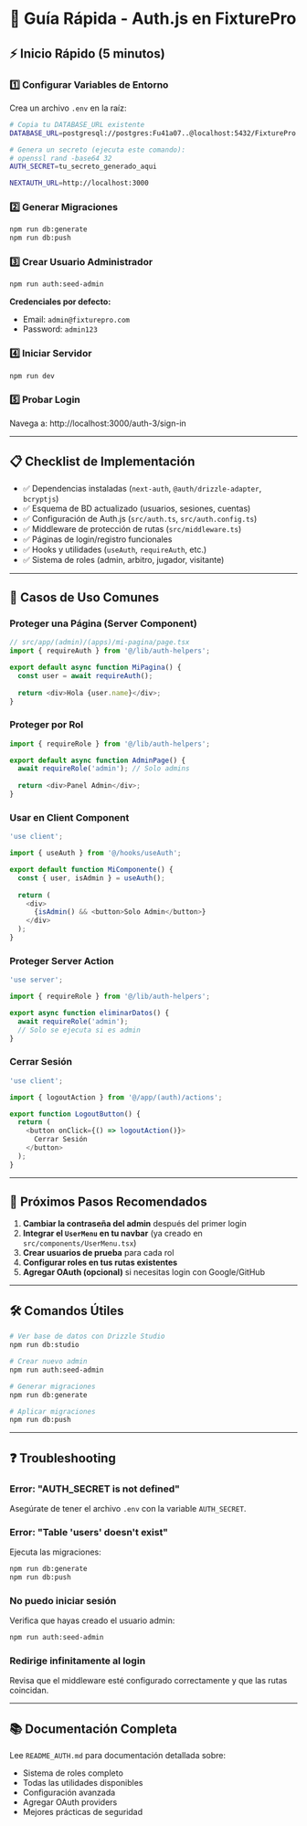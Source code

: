 # 🚀 Guía Rápida - Auth.js en FixturePro

## ⚡ Inicio Rápido (5 minutos)

### 1️⃣ Configurar Variables de Entorno

Crea un archivo `.env` en la raíz:

```bash
# Copia tu DATABASE_URL existente
DATABASE_URL=postgresql://postgres:Fu41a07..@localhost:5432/FixturePro

# Genera un secreto (ejecuta este comando):
# openssl rand -base64 32
AUTH_SECRET=tu_secreto_generado_aqui

NEXTAUTH_URL=http://localhost:3000
```

### 2️⃣ Generar Migraciones

```bash
npm run db:generate
npm run db:push
```

### 3️⃣ Crear Usuario Administrador

```bash
npm run auth:seed-admin
```

**Credenciales por defecto:**
- Email: `admin@fixturepro.com`
- Password: `admin123`

### 4️⃣ Iniciar Servidor

```bash
npm run dev
```

### 5️⃣ Probar Login

Navega a: http://localhost:3000/auth-3/sign-in

---

## 📋 Checklist de Implementación

- ✅ Dependencias instaladas (`next-auth`, `@auth/drizzle-adapter`, `bcryptjs`)
- ✅ Esquema de BD actualizado (usuarios, sesiones, cuentas)
- ✅ Configuración de Auth.js (`src/auth.ts`, `src/auth.config.ts`)
- ✅ Middleware de protección de rutas (`src/middleware.ts`)
- ✅ Páginas de login/registro funcionales
- ✅ Hooks y utilidades (`useAuth`, `requireAuth`, etc.)
- ✅ Sistema de roles (admin, arbitro, jugador, visitante)

---

## 🎯 Casos de Uso Comunes

### Proteger una Página (Server Component)

```typescript
// src/app/(admin)/(apps)/mi-pagina/page.tsx
import { requireAuth } from '@/lib/auth-helpers';

export default async function MiPagina() {
  const user = await requireAuth();
  
  return <div>Hola {user.name}</div>;
}
```

### Proteger por Rol

```typescript
import { requireRole } from '@/lib/auth-helpers';

export default async function AdminPage() {
  await requireRole('admin'); // Solo admins
  
  return <div>Panel Admin</div>;
}
```

### Usar en Client Component

```typescript
'use client';

import { useAuth } from '@/hooks/useAuth';

export default function MiComponente() {
  const { user, isAdmin } = useAuth();
  
  return (
    <div>
      {isAdmin() && <button>Solo Admin</button>}
    </div>
  );
}
```

### Proteger Server Action

```typescript
'use server';

import { requireRole } from '@/lib/auth-helpers';

export async function eliminarDatos() {
  await requireRole('admin');
  // Solo se ejecuta si es admin
}
```

### Cerrar Sesión

```typescript
'use client';

import { logoutAction } from '@/app/(auth)/actions';

export function LogoutButton() {
  return (
    <button onClick={() => logoutAction()}>
      Cerrar Sesión
    </button>
  );
}
```

---

## 🔧 Próximos Pasos Recomendados

1. **Cambiar la contraseña del admin** después del primer login
2. **Integrar el `UserMenu` en tu navbar** (ya creado en `src/components/UserMenu.tsx`)
3. **Crear usuarios de prueba** para cada rol
4. **Configurar roles en tus rutas existentes**
5. **Agregar OAuth (opcional)** si necesitas login con Google/GitHub

---

## 🛠️ Comandos Útiles

```bash
# Ver base de datos con Drizzle Studio
npm run db:studio

# Crear nuevo admin
npm run auth:seed-admin

# Generar migraciones
npm run db:generate

# Aplicar migraciones
npm run db:push
```

---

## ❓ Troubleshooting

### Error: "AUTH_SECRET is not defined"

Asegúrate de tener el archivo `.env` con la variable `AUTH_SECRET`.

### Error: "Table 'users' doesn't exist"

Ejecuta las migraciones:
```bash
npm run db:generate
npm run db:push
```

### No puedo iniciar sesión

Verifica que hayas creado el usuario admin:
```bash
npm run auth:seed-admin
```

### Redirige infinitamente al login

Revisa que el middleware esté configurado correctamente y que las rutas coincidan.

---

## 📚 Documentación Completa

Lee `README_AUTH.md` para documentación detallada sobre:
- Sistema de roles completo
- Todas las utilidades disponibles
- Configuración avanzada
- Agregar OAuth providers
- Mejores prácticas de seguridad

